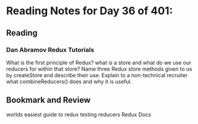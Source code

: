 # Reading Notes for Day 36 of 401:

## Reading

### Dan Abramov Redux Tutorials

What is the first principle of Redux?
what is a store and what do we use our reducers for within that store?
Name three Redux store methods given to us by createStore and describe their use.
Explain to a non-technical recruiter what combineReducers() does and why it is useful.


## Bookmark and Review

worlds easiest guide to redux
testing reducers
Redux Docs